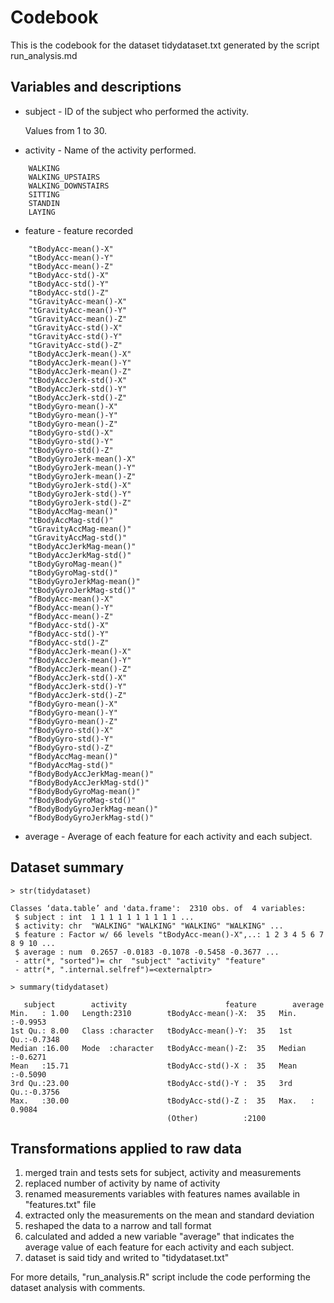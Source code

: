 # Codebook
This is the codebook for the dataset tidydataset.txt generated by the script run_analysis.md
 
## Variables and descriptions
* subject - ID of the subject who performed the activity. 

    Values from 1 to 30.
* activity - Name of the activity performed.
```
    WALKING
    WALKING_UPSTAIRS
    WALKING_DOWNSTAIRS
    SITTING
    STANDIN
    LAYING
```
* feature - feature recorded
```
    "tBodyAcc-mean()-X"          
    "tBodyAcc-mean()-Y"           
    "tBodyAcc-mean()-Z"
    "tBodyAcc-std()-X"
    "tBodyAcc-std()-Y"
    "tBodyAcc-std()-Z"
    "tGravityAcc-mean()-X"
    "tGravityAcc-mean()-Y"
    "tGravityAcc-mean()-Z"
    "tGravityAcc-std()-X"
    "tGravityAcc-std()-Y"
    "tGravityAcc-std()-Z"
    "tBodyAccJerk-mean()-X"
    "tBodyAccJerk-mean()-Y"
    "tBodyAccJerk-mean()-Z"
    "tBodyAccJerk-std()-X"
    "tBodyAccJerk-std()-Y"
    "tBodyAccJerk-std()-Z"
    "tBodyGyro-mean()-X"
    "tBodyGyro-mean()-Y"
    "tBodyGyro-mean()-Z"
    "tBodyGyro-std()-X"
    "tBodyGyro-std()-Y"
    "tBodyGyro-std()-Z"
    "tBodyGyroJerk-mean()-X"
    "tBodyGyroJerk-mean()-Y"
    "tBodyGyroJerk-mean()-Z"
    "tBodyGyroJerk-std()-X"
    "tBodyGyroJerk-std()-Y"
    "tBodyGyroJerk-std()-Z"
    "tBodyAccMag-mean()"
    "tBodyAccMag-std()"         
    "tGravityAccMag-mean()"
    "tGravityAccMag-std()"
    "tBodyAccJerkMag-mean()"
    "tBodyAccJerkMag-std()"
    "tBodyGyroMag-mean()"
    "tBodyGyroMag-std()"
    "tBodyGyroJerkMag-mean()"
    "tBodyGyroJerkMag-std()"
    "fBodyAcc-mean()-X"
    "fBodyAcc-mean()-Y"
    "fBodyAcc-mean()-Z"
    "fBodyAcc-std()-X"
    "fBodyAcc-std()-Y"
    "fBodyAcc-std()-Z"
    "fBodyAccJerk-mean()-X"
    "fBodyAccJerk-mean()-Y"
    "fBodyAccJerk-mean()-Z"
    "fBodyAccJerk-std()-X"
    "fBodyAccJerk-std()-Y"
    "fBodyAccJerk-std()-Z"
    "fBodyGyro-mean()-X"
    "fBodyGyro-mean()-Y"
    "fBodyGyro-mean()-Z"
    "fBodyGyro-std()-X"
    "fBodyGyro-std()-Y"
    "fBodyGyro-std()-Z"
    "fBodyAccMag-mean()"
    "fBodyAccMag-std()"
    "fBodyBodyAccJerkMag-mean()"
    "fBodyBodyAccJerkMag-std()"
    "fBodyBodyGyroMag-mean()"
    "fBodyBodyGyroMag-std()"
    "fBodyBodyGyroJerkMag-mean()"
    "fBodyBodyGyroJerkMag-std()" 
 ```
* average - Average of each feature for each activity and each subject.


## Dataset summary
```
> str(tidydataset)
```
```
Classes ‘data.table’ and 'data.frame':	2310 obs. of  4 variables:
 $ subject : int  1 1 1 1 1 1 1 1 1 1 ...
 $ activity: chr  "WALKING" "WALKING" "WALKING" "WALKING" ...
 $ feature : Factor w/ 66 levels "tBodyAcc-mean()-X",..: 1 2 3 4 5 6 7 8 9 10 ...
 $ average : num  0.2657 -0.0183 -0.1078 -0.5458 -0.3677 ...
 - attr(*, "sorted")= chr  "subject" "activity" "feature"
 - attr(*, ".internal.selfref")=<externalptr> 
 ``` 
 
 ```
 > summary(tidydataset)
 ``` 
 ```
    subject        activity                      feature        average       
 Min.   : 1.00   Length:2310        tBodyAcc-mean()-X:  35   Min.   :-0.9953  
 1st Qu.: 8.00   Class :character   tBodyAcc-mean()-Y:  35   1st Qu.:-0.7348  
 Median :16.00   Mode  :character   tBodyAcc-mean()-Z:  35   Median :-0.6271  
 Mean   :15.71                      tBodyAcc-std()-X :  35   Mean   :-0.5090  
 3rd Qu.:23.00                      tBodyAcc-std()-Y :  35   3rd Qu.:-0.3756  
 Max.   :30.00                      tBodyAcc-std()-Z :  35   Max.   : 0.9084  
                                    (Other)          :2100  
 ```
 
## Transformations applied to raw data
 1. merged train and tests sets for subject, activity and measurements
 2. replaced number of activity by name of activity
 3. renamed measurements variables with features names available in "features.txt" file
 4. extracted only the measurements on the mean and standard deviation
 5. reshaped the data to a narrow and tall format
 6. calculated and added a new variable "average" that indicates the average value of each feature for each activity and each subject.
 7. dataset is said tidy and writed to "tidydataset.txt"
 
 For more details, "run_analysis.R" script include the code performing the dataset analysis with comments.
 
